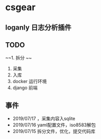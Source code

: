 # csgear
## loganly 日志分析插件


## TODO

~~1. 拆分 ~~
1. 采集
1. 入库
1. docker 运行环境
1. django 前端

## 事件
* 2019/07/17  ，采集内容入sqlite
* 2019/07/16  yaml配置文件，iso8583解包
* 2019/07/15  拆分文件，优化，提交代码库
